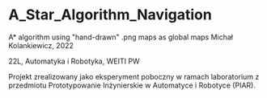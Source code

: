 # A_Star_Algorithm_Navigation
A* algorithm using "hand-drawn" .png maps as global maps
Michał Kolankiewicz, 2022

22L, Automatyka i Robotyka, WEITI PW

Projekt zrealizowany jako eksperyment poboczny w ramach laboratorium z przedmiotu Prototypowanie Inżynierskie w Automatyce i Robotyce (PIAR).
